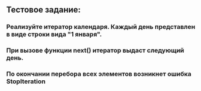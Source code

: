 ## Тестовое задание:
### Реализуйте итератор календаря. Каждый день представлен в виде строки вида "1 января".
### При вызове функции next() итератор выдаст следующий день. 
### По окончании перебора всех элементов возникнет ошибка StopIteration